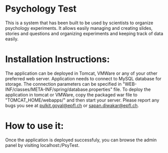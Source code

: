 Psychology Test
==============
This is a system that has been built to be used by scientists to organize psychology experiments. It allows easily managing and creating slides, stories and questions and organizing experiments and keeping track of data easily. 

Installation Instructions:
==========================
The application can be deployed in Tomcat, VMWare or any of your other preferred web server. Application needs to connect to MySQL database for storage. The connection parameters can be specified in "WEB-INF/classes/META-INF/spring/database.properties" file. 
To deploy the application in tomcat or VMWare, copy the packaged war file to "TOMCAT_HOME/webapps/" and then start your server.
Please report any bugs you see at pulkit.goyal@epfl.ch or sapan.diwakar@epfl.ch.

How to use it:
==============
Once the application is deployed successfuly, you can browse the admin panel by visiting localhost:<port>/PsyTest.